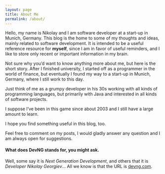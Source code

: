 ```yaml
---
layout: page
title: About Me
permalink: /about/
---
```


Hello, my name is Nikolay and I am software developer at a start-up in Munich, Germany.  This blog is the home to some of my thoughts and ideas, mainly related to software development. It is intended to be a useful reference resource for **myself**, since I am in favor of useful reminders, and I like to store only recent or important information in my brain.

Not sure why you’d want to know anything more about me, but here is the short story. After I finished university, I started off as a programmer in the world of finance, but eventually I found my way to a start-up in Munich, Germany, where I still work to this day.

Just think of me as a grumpy developer in his 30s working with all kinds of programming languages, but primarily with Java and interested in all kinds of software projects.

I suppose I’ve been in this game since about 2003 and I still have a large amount to learn.

I hope you find something useful in this blog, too. 

Feel free to comment on my posts, I would gladly answer any question and I am always open for suggestions.

#### What does DevNG stands for, you might ask.

Well, some say it is _Next Generation Development_, and others that it is _Developer Nikolay Georgiev_... All we know is that the URL is [devng.com](http://devng.com).
